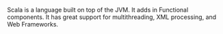Scala is a language built on top of the JVM. 
It adds in Functional components.
It has great support for multithreading, XML processing, and Web Frameworks.

